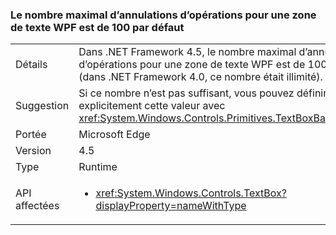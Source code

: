 ### <a name="wpf-textbox-defaults-to-undo-limit-of-100"></a>Le nombre maximal d’annulations d’opérations pour une zone de texte WPF est de 100 par défaut

|   |   |
|---|---|
|Détails|Dans .NET Framework 4.5, le nombre maximal d’annulations d’opérations pour une zone de texte WPF est de 100 par défaut (dans .NET Framework 4.0, ce nombre était illimité).|
|Suggestion|Si ce nombre n’est pas suffisant, vous pouvez définir explicitement cette valeur avec <xref:System.Windows.Controls.Primitives.TextBoxBase.UndoLimit>|
|Portée|Microsoft Edge|
|Version|4.5|
|Type|Runtime|
|API affectées|<ul><li><xref:System.Windows.Controls.TextBox?displayProperty=nameWithType></li></ul>|

